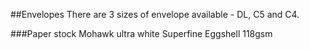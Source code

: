 ##Envelopes
There are 3 sizes of envelope available - DL, C5 and C4.

###Paper stock
Mohawk ultra white Superfine Eggshell 118gsm